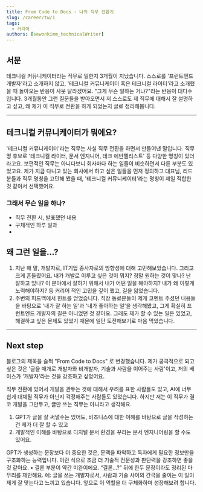 ```yaml
---
title: From Code to Docs - 나의 직무 전환기
slug: /career/tw/1
tags:
  - 커리어
authors: [sewonkimm_technicalWriter]
---
```

## 서문 

테크니컬 커뮤니케이터라는 직무로 일한지 3개월이 지났습니다.
스스로를 '프런트엔드 개발자'라고 소개하지 않고, '테크니컬 커뮤니케이터 혹은 테크니컬 라이터'라고 소개했을 때 돌아오는 반응이 사뭇 달라졌어요. "그게 무슨 일하는 거냐?"라는 반응이 대다수입니다.
3개월동안 그런 질문들을 받아오면서 저 스스로도 제 직무에 대해서 잘 설명하고 싶고, 왜 제가 이 직무로 전환을 하게 되었는지 글로 정리해봅니다.

---
## 테크니컬 커뮤니케이터가 뭐에요?
'테크니컬 커뮤니케이터'라는 직무는 사실 직무 전환을 하면서 만들어낸 말입니다. 
직무명 후보로 '테크니컬 라이터, 문서 엔지니어, 테크 에반젤리스트' 등 다양한 명칭이 있더라고요. 보편적인 직무는 아니다보니 회사마다 하는 일들이 비슷하면서 다른 부분도 있었고요. 제가 지금 다니고 있는 회사에서 하고 싶은 일들을 먼저 정의하고 대표님, 리드 분들과 직무 명칭을 고민해 봤을 때, '테크니컬 커뮤니케이터'라는 명칭이 제일 적합한 것 같아서 선택했어요. 

### 그래서 무슨 일을 하나?
- 직무 전환 시, 발표했던 내용
- 구체적인 하루 일과
- 
## 왜 그런 일을...?
1. 지난 해 말, 개발자로, IT기업 종사자로의 방향성에 대해 고민해보았습니다. 그리고 크게 흔들렸어요. 내가 개발로 이루고 싶은 것이 뭐지? 정말 원하는 것이 맞나? 난 잘하고 있나? 이 분야에서 잘하기 위해서 내가 어떤 일을 해야하지? 내가 왜 이렇게 노력해야하지? 등 커리어 적인 고민을 깊이 했고, 길을 잃었습니다.
2. 주변의 피드백에서 힌트를 얻었습니다. 직장 동료분들이 제게 코멘트 주셨던 내용들을 바탕으로 '내가 잘 하는 일'과 '내가 좋아하는 일'을 생각해봤고, 그게 확실히 프런트엔드 개발자의 길은 아니었던 것 같아요. 그래도 제가 할 수 있는 일은 있었고, 해결하고 싶은 문제도 있었기 때문에 일단 도전해보기로 마음 먹었습니다. 


---

## Next step
블로그의 제목을 슬쩍 "From Code to Docs" 로 변경했습니다.
제가 궁극적으로 되고 싶은 것은 '글을 매개로 개발자와 비개발자, 기술과 사람을 이어주는 사람'이고, 저의 베이스가 '개발자'라는 것을 강조하고 싶었어요. 

직무 전환에 있어서 개발을 관두는 것에 대해서 우려를 표한 사람들도 있고, AI에 너무 쉽게 대체될 직무가 아닌지 걱정해주는 사람들도 있었습니다. 하지만 저는 이 직무가 결코 개발을 그만두고, 글만 쓰는 직무는 아니라고 생각해요. 
1. GPT가 글을 잘 써낼수는 있어도, 비즈니스에 대한 이해를 바탕으로 글을 작성하는 건 제가 더 잘 할 수 있고
2. 개발적인 이해를 바탕으로 디지털 문서 환경을 꾸리는 문서 엔지니어링을 할 수도 있어요.

GPT가 생성하는 문장보다 더 중요한 것은, 문맥을 파악하고 독자에게 필요한 정보만을 구조화하는 능력입니다.
이런 식으로 조금 더 기술적 전문성과 판단력을 강조하면 좋을 것 같아요.
	•	결론 부분이 약간 미완이에요. “결론…?” 뒤에 한두 문장이라도 정리된 마무리를 제안해요. 예:
글을 쓰는 개발자로서, 사람과 기술 사이의 간극을 줄이는 이 일이 제게 잘 맞는다고 느끼고 있습니다. 앞으로 이 역할을 더 구체화하며 성장해보려 합니다.
